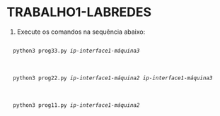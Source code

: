 # TRABALHO1-LABREDES

1) Execute os comandos na sequência abaixo:
<code>
  python3 prog33.py <i>ip-interface1-máquina3</i>
</code>
<br></br>
<code>
  python3 prog22.py <i>ip-interface1-máquina2</i> <i>ip-interface1-máquina3</i>
</code>
<br></br>
<code>
  python3 prog11.py <i>ip-interface1-máquina2</i>
</code>
